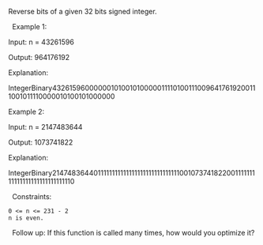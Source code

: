 Reverse bits of a given 32 bits signed integer.

 
Example 1:


Input: n = 43261596

Output: 964176192

Explanation:

IntegerBinary432615960000001010010100000111101001110096417619200111001011110000010100101000000


Example 2:


Input: n = 2147483644

Output: 1073741822

Explanation:

IntegerBinary214748364401111111111111111111111111111100107374182200111111111111111111111111111110


 
Constraints:


	0 <= n <= 231 - 2
	n is even.


 
Follow up: If this function is called many times, how would you optimize it?
